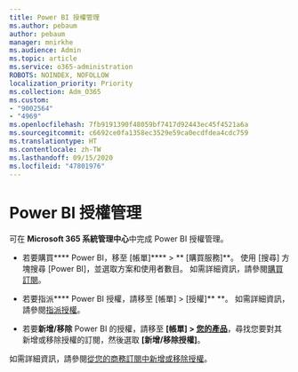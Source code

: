 ```yaml
---
title: Power BI 授權管理
ms.author: pebaum
author: pebaum
manager: mnirkhe
ms.audience: Admin
ms.topic: article
ms.service: o365-administration
ROBOTS: NOINDEX, NOFOLLOW
localization_priority: Priority
ms.collection: Adm_O365
ms.custom:
- "9002564"
- "4969"
ms.openlocfilehash: 7fb9191390f48059bf7417d92443ec45f4521a6a
ms.sourcegitcommit: c6692ce0fa1358ec3529e59ca0ecdfdea4cdc759
ms.translationtype: HT
ms.contentlocale: zh-TW
ms.lasthandoff: 09/15/2020
ms.locfileid: "47801976"
---
```

# <a name="power-bi-license-management"></a>Power BI 授權管理

可在 **Microsoft 365 系統管理中心**中完成 Power BI 授權管理。

- 若要購買**** Power BI，移至 [帳單]**** \> ** [購買服務][](https://go.microsoft.com/fwlink/p/?linkid=868433)**。 使用 [搜尋] 方塊搜尋 [Power BI]，並選取方案和使用者數目。 如需詳細資訊，請參閱[購買訂閱](https://docs.microsoft.com/microsoft-365/commerce/subscriptions/upgrade-to-different-plan)。 

- 若要指派**** Power BI 授權，請移至 [帳單] > [授權]**[](https://go.microsoft.com/fwlink/p/?linkid=842264) **。 如需詳細資訊，請參閱[指派授權](https://docs.microsoft.com/microsoft-365/admin/manage/assign-licenses-to-users)。

- 若要**新增/移除** Power BI 的授權，請移至 **[帳單] > [您的產品](https://go.microsoft.com/fwlink/p/?linkid=842054)**，尋找您要對其新增或移除授權的訂閱，然後選取 **[新增/移除授權]**。

如需詳細資訊，請參閱[從您的商務訂閱中新增或移除授權](https://docs.microsoft.com/microsoft-365/commerce/licenses/buy-licenses#add-or-remove-licenses-for-your-business-subscription)。
